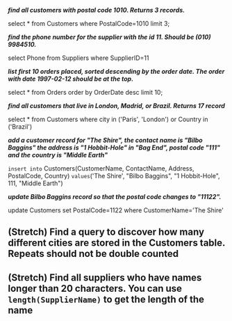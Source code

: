 ***find all customers with postal code 1010. Returns 3 records.***

select * from Customers
where PostalCode=1010
limit 3;

***find the phone number for the supplier with the id 11. Should be (010) 9984510.***

select Phone from Suppliers
where SupplierID=11

***list first 10 orders placed, sorted descending by the order date. The order with date 1997-02-12 should be at the top.***

select * from Orders
order by OrderDate desc
limit 10;

***find all customers that live in London, Madrid, or Brazil. Returns 17 record***

select * from Customers
where city in ('Paris', 'London')
or Country in ('Brazil')

***add a customer record for "The Shire", the contact name is "Bilbo Baggins" the address is "1 Hobbit-Hole" in "Bag End", postal code "111" and the country is "Middle Earth"***

`insert into` Customers(CustomerName, ContactName, Address, PostalCode, Country)
`values`('The Shire', "Bilbo Baggins", "1 Hobbit-Hole", 111,  "Middle Earth")

***update Bilbo Baggins record so that the postal code changes to "11122".***

update Customers 
set PostalCode=1122 
where CustomerName='The Shire'

## (Stretch) Find a query to discover how many different cities are stored in the Customers table. Repeats should not be double counted

## (Stretch) Find all suppliers who have names longer than 20 characters. You can use `length(SupplierName)` to get the length of the name
